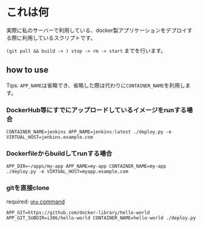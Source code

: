 # これは何
実際に私のサーバーで利用している、docker製アプリケーションをデプロイする際に利用しているスクリプトです。

`(git pull && build -> ) stop -> rm -> start` までを行います。

## how to use

Tips: `APP_NAME`は省略でき、省略した際は代わりに`CONTAINER_NAME`を利用します。

### DockerHub等にすでにアップロードしているイメージをrunする場合

```
CONTAINER_NAME=jenkins APP_NAME=jenkins:latest ./deploy.py -e VIRTUAL_HOST=jenkins.example.com
```

### Dockerfileからbuildしてrunする場合

```
APP_DIR=~/apps/my-app APP_NAME=my-app CONTAINER_NAME=my-app ./deploy.py -e VIRTUAL_HOST=myapp.example.com
```

### gitを直接clone

required: [`ghq` command](https://github.com/motemen/ghq)

```
APP_GIT=https://github.com/docker-library/hello-world APP_GIT_SUBDIR=i386/hello-world CONTAINER_NAME=hello-world ./deploy.py
```